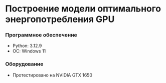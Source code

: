 # Построение модели оптимального энергопотребления GPU

### Программное обеспечение
- Python: 3.12.9
- ОС: Windows 11

### Оборудование
- Протестировано на NVIDIA GTX 1650
